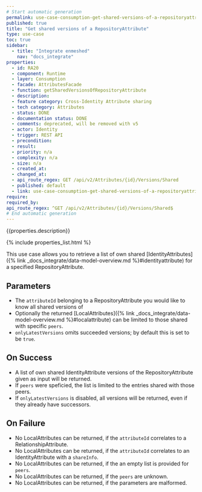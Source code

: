 ```yaml
---
# Start automatic generation
permalink: use-case-consumption-get-shared-versions-of-a-repositoryattribute
published: true
title: "Get shared versions of a RepositoryAttribute"
type: use-case
toc: true
sidebar:
  - title: "Integrate enmeshed"
    nav: "docs_integrate"
properties:
  - id: RA20
  - component: Runtime
  - layer: Consumption
  - facade: AttributesFacade
  - function: getSharedVersionsOfRepositoryAttribute
  - description:
  - feature category: Cross-Identity Attribute sharing
  - tech category: Attributes
  - status: DONE
  - documentation status: DONE
  - comments: deprecated, will be removed with v5
  - actor: Identity
  - trigger: REST API
  - precondition:
  - result:
  - priority: n/a
  - complexity: n/a
  - size: n/a
  - created_at:
  - changed_at:
  - api_route_regex: GET /api/v2/Attributes/{id}/Versions/Shared
  - published: default
  - link: use-case-consumption-get-shared-versions-of-a-repositoryattribute
require:
required_by:
api_route_regex: ^GET /api/v2/Attributes/{id}/Versions/Shared$
# End automatic generation
---
```


{{properties.description}}

{% include properties_list.html %}

This use case allows you to retrieve a list of own shared [IdentityAttributes]({% link _docs_integrate/data-model-overview.md %}#identityattribute) for a specified RepositoryAttribute.

## Parameters

- The `attributeId` belonging to a RepositoryAttribute you would like to know all shared versions of
- Optionally the returned [LocalAttributes]({% link _docs_integrate/data-model-overview.md %}#localattribute) can be limited to those shared with specific `peers`.
- `onlyLatestVersions` omits succeeded versions; by default this is set to be `true`.

## On Success

- A list of own shared IdentityAttribute versions of the RepositoryAttribute given as input will be returned.
- If `peers` were speficied, the list is limited to the entries shared with those peers.
- If `onlyLatestVersions` is disabled, all versions will be returned, even if they already have successors.

## On Failure

- No LocalAttributes can be returned, if the `attributeId` correlates to a RelationshipAttribute.
- No LocalAttributes can be returned, if the `attributeId` correlates to an IdentityAttribute with a `shareInfo`.
- No LocalAttributes can be returned, if the an empty list is provided for `peers`.
- No LocalAttributes can be returned, if the `peers` are unknown.
- No LocalAttributes can be returned, if the parameters are malformed.

